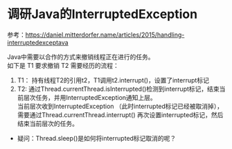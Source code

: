 # 调研Java的InterruptedException
参考：https://daniel.mitterdorfer.name/articles/2015/handling-interruptedexceptava

Java中需要以合作的方式来撤销线程正在进行的任务。  
如下是 T1 要求撤销 T2 需要经历的流程：
 1. T1： 持有线程T2的引用t2，T1调用t2.interrupt()，设置了interrupt标记
 1. T2: 通过Thread.currentThread.isInterrupted()检测到interrupt标记，结束当前层次任务，并用InterruptedException通知上层。  
当前层次收到InterruptedException （此时interrupted标记已经被取消掉），需要通过Thread.currentThread.interrupt() 再次设置interrupted标记，然后结束当前层次的任务。
 
* 疑问：Thread.sleep()是如何将interrupted标记取消的呢？

